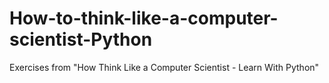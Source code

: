 # How-to-think-like-a-computer-scientist-Python
Exercises from "How Think Like a Computer Scientist - Learn With Python"
